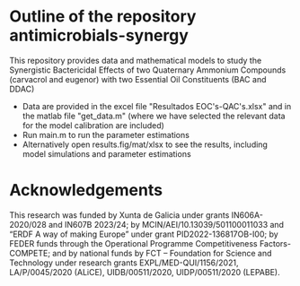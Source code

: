 # Outline of the repository antimicrobials-synergy

This repository provides data and mathematical models to study the Synergistic Bactericidal Effects of two Quaternary Ammonium Compounds (carvacrol and eugenor) with two Essential Oil Constituents (BAC and DDAC)
- Data are provided in the excel file "Resultados EOC's-QAC's.xlsx" and in the matlab file "get_data.m" (where we have selected the relevant data for the model calibration are included)
- Run main.m to run the parameter estimations
- Alternatively open results.fig/mat/xlsx to see the results, including model simulations and parameter estimations
  
# Acknowledgements

This research was funded by Xunta de Galicia under grants IN606A-2020/028 and IN607B 2023/24; by MCIN/AEI/10.13039/501100011033 and “ERDF A way of making Europe” under grant PID2022-136817OB-I00; by FEDER funds through the Operational Programme Competitiveness Factors-COMPETE; and by national funds by FCT – Foundation for Science and Technology under research grants EXPL/MED-QUI/1156/2021, LA/P/0045/2020 (ALiCE), UIDB/00511/2020, UIDP/00511/2020 (LEPABE).
